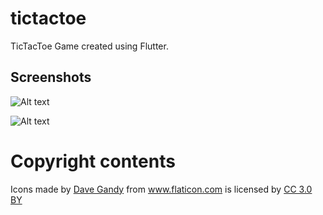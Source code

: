 # tictactoe

TicTacToe Game created using Flutter.

## Screenshots

![Alt text](https://github.com/tsvillain/tictactoe-flutter/screenshot/android1?raw=true "Screenshot 1")

![Alt text](https://github.com/tsvillain/tictactoe-flutter/screenshot/android2?raw=true "Screenshot 2")

# Copyright contents

<div>Icons made by <a href="https://www.flaticon.com/authors/dave-gandy" title="Dave Gandy">Dave Gandy</a> from <a href="https://www.flaticon.com/" 			    title="Flaticon">www.flaticon.com</a> is licensed by <a href="http://creativecommons.org/licenses/by/3.0/" 			    title="Creative Commons BY 3.0" target="_blank">CC 3.0 BY</a></div>

